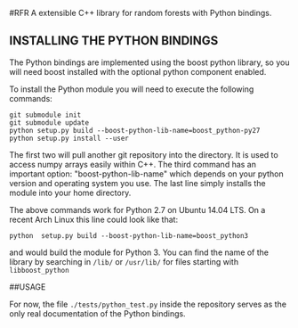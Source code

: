 #RFR
A extensible C++ library for random forests with Python bindings.



## INSTALLING THE PYTHON BINDINGS
The Python bindings are implemented using the boost python library, so you
will need boost installed with the optional python component enabled.

To install the Python module you will need to execute the following commands:

```
git submodule init
git submodule update
python setup.py build --boost-python-lib-name=boost_python-py27
python setup.py install --user
```

The first two will pull another git repository into the directory. It is used
to access numpy arrays easily within C++. The third command has an important
option: "boost-python-lib-name" which depends on your python version and
operating system you use. The last line simply installs the module into your
home directory.

The above commands work for Python 2.7 on Ubuntu 14.04 LTS.
On a recent Arch Linux this line could look like that:

```
python  setup.py build --boost-python-lib-name=boost_python3
```
and would build the module for Python 3. You can find the name of the library
by searching in `/lib/` or `/usr/lib/` for files starting with `libboost_python`

##USAGE

For now, the file `./tests/python_test.py` inside the repository serves as the
only real documentation of the Python bindings.
